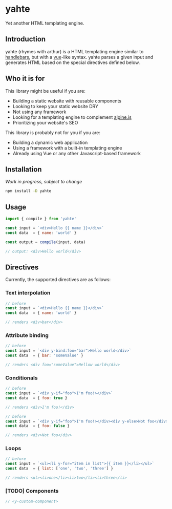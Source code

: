# yahte

Yet another HTML templating engine.

## Introduction

yahte (rhymes with arthur) is a HTML templating engine similar to [handlebars](https://github.com/handlebars-lang/handlebars.js), but with a [vue](https://vuejs.org/)-like syntax.
yahte parses a given input and generates HTML based on the special directives defined below.

## Who it is for

This library might be useful if you are:
- Building a static website with reusable components
- Looking to keep your static website DRY
- Not using any framework
- Looking for a templating engine to complement [alpine.js](https://alpinejs.dev/)
- Prioritizing your website's SEO

This library is probably not for you if you are:
- Building a dynamic web application
- Using a framework with a built-in templating engine
- Already using Vue or any other Javascript-based framework

## Installation

_Work in progress, subject to change_

```bash
npm install -D yahte
```

## Usage

```js
import { compile } from 'yahte'

const input = `<div>Hello {{ name }}</div>`
const data  = { name: 'world' }

const output = compile(input, data)

// output: <div>Hello world</div>
```

## Directives

Currently, the supported directives are as follows:

### Text interpolation

```js
// before
const input = `<div>Hello {{ name }}</div>`
const data  = { name: 'world' }

// renders <div>bar</div>
```

### Attribute binding

```js
// before
const input = `<div y-bind:foo="bar">Hello world</div>`
const data  = { bar: 'someValue' }

// renders <div foo="someValue">Hellow world</div>
```

### Conditionals

```js
// before
const input = `<div y-if="foo">I'm foo!></div>`
const data  = { foo: true }

// renders <div>I'm foo!</div>
```

```js
// before
const input = `<div y-if="foo">I'm foo!></div><div y-else>Not foo</div>`
const data  = { foo: false }

// renders <div>Not foo</div>
```


### Loops

```js
// before
const input = `<ul><li y-for="item in list">{{ item }}</li></ul>`
const data  = { list: ['one', 'two', 'three'] }

// renders <ul><li>one</li><li>two</li><li>three</li>
```

### [TODO] Components

```js
// <y-custom-component>
```

